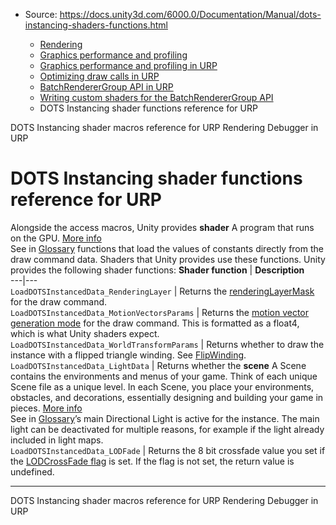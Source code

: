 * Source: https://docs.unity3d.com/6000.0/Documentation/Manual/dots-instancing-shaders-functions.html

  * [Rendering](https://docs.unity3d.com/6000.0/Documentation/Manual/rendering-and-post-processing.html)
  * [Graphics performance and profiling](https://docs.unity3d.com/6000.0/Documentation/Manual/graphics-performance-profiling.html)
  * [Graphics performance and profiling in URP](https://docs.unity3d.com/6000.0/Documentation/Manual/graphics-performance-and-profiling-in-urp.html)
  * [Optimizing draw calls in URP](https://docs.unity3d.com/6000.0/Documentation/Manual/reduce-draw-calls-landing-urp.html)
  * [BatchRendererGroup API in URP](https://docs.unity3d.com/6000.0/Documentation/Manual/batch-renderer-group.html)
  * [Writing custom shaders for the BatchRendererGroup API](https://docs.unity3d.com/6000.0/Documentation/Manual/batch-renderer-group-writing-shaders.html)
  * DOTS Instancing shader functions reference for URP


[](https://docs.unity3d.com/6000.0/Documentation/Manual/dots-instancing-shaders-macros.html)
DOTS Instancing shader macros reference for URP
[](https://docs.unity3d.com/6000.0/Documentation/Manual/urp/features/rendering-debugger.html)
Rendering Debugger in URP
# DOTS Instancing shader functions reference for URP
Alongside the access macros, Unity provides **shader** A program that runs on the GPU. [More info](https://docs.unity3d.com/6000.0/Documentation/Manual/Shaders.html)  
See in [Glossary](https://docs.unity3d.com/6000.0/Documentation/Manual/Glossary.html#Shader) functions that load the values of constants directly from the draw command data. Shaders that Unity provides use these functions. 
Unity provides the following shader functions:
**Shader function** | **Description**  
---|---  
`LoadDOTSInstancedData_RenderingLayer` | Returns the [renderingLayerMask](https://docs.unity3d.com/6000.0/Documentation/ScriptReference/Rendering.BatchFilterSettings-renderingLayerMask.html) for the draw command.  
`LoadDOTSInstancedData_MotionVectorsParams` | Returns the [motion vector generation mode](https://docs.unity3d.com/6000.0/Documentation/ScriptReference/Rendering.BatchFilterSettings-motionMode.html) for the draw command. This is formatted as a float4, which is what Unity shaders expect.  
`LoadDOTSInstancedData_WorldTransformParams` | Returns whether to draw the instance with a flipped triangle winding. See [FlipWinding](https://docs.unity3d.com/6000.0/Documentation/ScriptReference/Rendering.BatchDrawCommandFlags.FlipWinding.html).  
`LoadDOTSInstancedData_LightData` | Returns whether the **scene** A Scene contains the environments and menus of your game. Think of each unique Scene file as a unique level. In each Scene, you place your environments, obstacles, and decorations, essentially designing and building your game in pieces. [More info](https://docs.unity3d.com/6000.0/Documentation/Manual/CreatingScenes.html)  
See in [Glossary](https://docs.unity3d.com/6000.0/Documentation/Manual/Glossary.html#Scene)’s main Directional Light is active for the instance. The main light can be deactivated for multiple reasons, for example if the light already included in light maps.  
`LoadDOTSInstancedData_LODFade` | Returns the 8 bit crossfade value you set if the [LODCrossFade flag](https://docs.unity3d.com/6000.0/Documentation/ScriptReference/Rendering.BatchDrawCommandFlags.LODCrossFade.html) is set. If the flag is not set, the return value is undefined.  
* * *
[](https://docs.unity3d.com/6000.0/Documentation/Manual/dots-instancing-shaders-macros.html)
DOTS Instancing shader macros reference for URP
[](https://docs.unity3d.com/6000.0/Documentation/Manual/urp/features/rendering-debugger.html)
Rendering Debugger in URP
